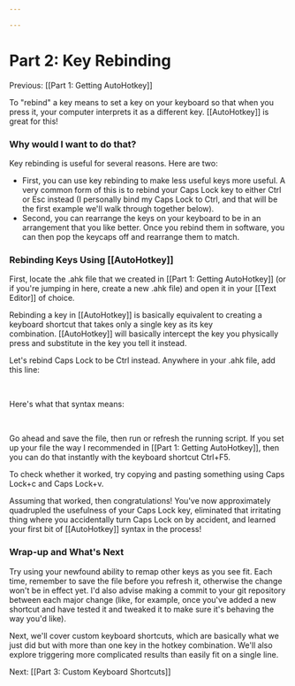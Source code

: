 ```yaml
---

---
```


# Part 2: Key Rebinding

Previous: [[Part 1: Getting AutoHotkey]]

To "rebind" a key means to set a key on your keyboard so that when you
press it, your computer interprets it as a different
key. [[AutoHotkey]] is
great for this!

### Why would I want to do that?

Key rebinding is useful for several reasons. Here are two:

-   First, you can use key rebinding to make less useful keys more
    useful. A very common form of this is to rebind your Caps Lock key
    to either Ctrl or Esc instead (I personally bind my Caps Lock to
    Ctrl, and that will be the first example we'll walk through together
    below).
-   Second, you can rearrange the keys on your keyboard to be in an
    arrangement that you like better. Once you rebind them in software,
    you can then pop the keycaps off and rearrange them to match.

### Rebinding Keys Using [[AutoHotkey]] 

First, locate the .ahk file that we created
in [[Part 1: Getting AutoHotkey]] (or
if you're jumping in here, create a new .ahk file) and open it in
your [[Text Editor]] of
choice.

Rebinding a key
in [[AutoHotkey]] is
basically equivalent to creating a keyboard shortcut that takes only a
single key as its key
combination. [[AutoHotkey]] will
basically intercept the key you physically press and substitute in the
key you tell it instead. 

Let's rebind Caps Lock to be Ctrl instead. Anywhere in your .ahk file,
add this line: 

 

Here's what that syntax means:

 

Go ahead and save the file, then run or refresh the running script. If
you set up your file the way I recommended
in [[Part 1: Getting AutoHotkey]],
then you can do that instantly with the keyboard shortcut Ctrl+F5.

To check whether it worked, try copying and pasting something using Caps
Lock+c and Caps Lock+v.

Assuming that worked, then congratulations! You've now approximately
quadrupled the usefulness of your Caps Lock key, eliminated that
irritating thing where you accidentally turn Caps Lock on by accident,
and learned your first bit
of [[AutoHotkey]] syntax
in the process!

### Wrap-up and What's Next 

Try using your newfound ability to remap other keys as you see fit. Each
time, remember to save the file before you refresh it, otherwise the
change won't be in effect yet. I'd also advise making a commit to your
git repository between each major change (like, for example, once you've
added a new shortcut and have tested it and tweaked it to make sure it's
behaving the way you'd like).

Next, we'll cover custom keyboard shortcuts, which are basically what we
just did but with more than one key in the hotkey combination. We'll
also explore triggering more complicated results than easily fit on a
single line.

Next: [[Part 3: Custom Keyboard Shortcuts]]
